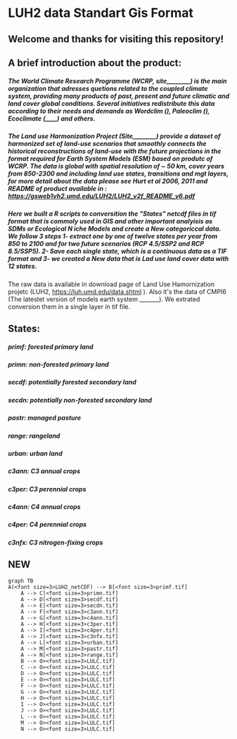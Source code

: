 # LUH2 data Standart Gis Format

## Welcome and thanks for visiting this repository!

## A brief introduction about the product:
##### The World Climate Research Programme (WCRP, site________) is the main organization that adresses quetions related to the coupled climate system, providing many products of past, present and future climatic and land cover global conditions. Several initiatives redistribute this data according to their needs and demands as Wordclim (______), Paleoclim (______), Ecoclimate (____) and others.

##### The Land use Harmonization Project (Site________) provide a dataset of harmonized set of land-use scenarios that smoothly connects the historical reconstructions of land-use with the future projections in the format required for Earth System Models (ESM) based on produtc of WCRP. The data is global with spatial resolution of ~ 50 km, cover years from 850-2300 and including land use states, transitions and mgt layers, for more detail about the data please see Hurt et al 2006, 2011 and README of product  available in : https://gsweb1vh2.umd.edu/LUH2/LUH2_v2f_README_v6.pdf 

##### Here we built a R scripts to conversition the "States" netcdf files in tif format that is commoly used in GIS and other important analyisis as SDMs or Ecological N iche Models and create a New categoriccal  data. We follow 3 steps 1- extract one by one of twelve states per year from 850 to 2100 and for two future scenarios (RCP 4.5/SSP2 and RCP 8.5/SSP5). 2- Save each single state, which is a continuous data as a TIF format and 3- we created a New data that is Lad use land cover data with 12 states. 


The raw data is available in download page of Land Use Hamornization projetc  (LUH2, https://luh.umd.edu/data.shtml ). Also it's the data of CMPI6 (The latestet version of models earth system _______). We extrated   conversion them in a single layer in tif file. 

## States:
##### primf: forested primary land
##### primn: non-forested primary land
##### secdf: potentially forested secondary land
##### secdn: potentially non-forested secondary land
##### pastr: managed pasture
##### range: rangeland
##### urban: urban land
##### c3ann: C3 annual crops
##### c3per: C3 perennial crops
##### c4ann: C4 annual crops
##### c4per: C4 perennial crops
##### c3nfx: C3 nitrogen-fixing crops



## NEW


```mermaid
graph TB
A(<font size=3>LUH2_netCDF) --> B[<font size=3>primf.tif]
    A --> C[<font size=3>primn.tif]
    A --> D[<font size=3>secdf.tif]
    A --> E[<font size=3>secdn.tif]
    A --> F[<font size=3>c3ann.tif]
    A --> G[<font size=3>c4ann.tif]
    A --> H[<font size=3>c3per.tif]
    A --> I[<font size=3>c4per.tif]
    A --> J[<font size=3>c3nfx.tif]
    A --> L[<font size=3>urban.tif]
    A --> M[<font size=3>pastr.tif]
    A --> N[<font size=3>range.tif]
    B --> O><font size=3>LULC.tif]
    C --> O><font size=3>LULC.tif]
    D --> O><font size=3>LULC.tif]
    E --> O><font size=3>LULC.tif]
    F --> O><font size=3>LULC.tif]
    G --> O><font size=3>LULC.tif]
    H --> O><font size=3>LULC.tif]
    I --> O><font size=3>LULC.tif]
    J --> O><font size=3>LULC.tif]
    L --> O><font size=3>LULC.tif]
    M --> O><font size=3>LULC.tif]
    N --> O><font size=3>LULC.tif]
```




